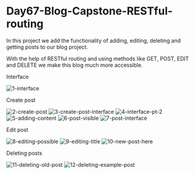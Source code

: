 # Day67-Blog-Capstone-RESTful-routing
In this project we add the functionality of adding, editing, deleting and getting posts to our blog project.

With the help of RESTful routing and using methods like GET, POST, EDIT and DELETE we make this blog much more accessible.

Interface

![1-interface](https://github.com/batgit39/Day67-Blog-Capstone-RESTful-routing/assets/86790253/5028822f-3d9e-4d61-abd6-c63e72822fe7)

Create post

![2-create-post](https://github.com/batgit39/Day67-Blog-Capstone-RESTful-routing/assets/86790253/e6a5bea9-a3da-4a49-8210-662c91b140ac)
![3-create-post-interface](https://github.com/batgit39/Day67-Blog-Capstone-RESTful-routing/assets/86790253/5f52d41d-91de-49d7-bd33-3b358e4522b2)
![4-interface-pt-2](https://github.com/batgit39/Day67-Blog-Capstone-RESTful-routing/assets/86790253/cfc4c0df-a84f-4be1-bc24-a7b032e4f312)
![5-adding-content](https://github.com/batgit39/Day67-Blog-Capstone-RESTful-routing/assets/86790253/556ba552-6d81-491a-ae52-54c98df9892e)
![6-post-visible](https://github.com/batgit39/Day67-Blog-Capstone-RESTful-routing/assets/86790253/e014767b-e0ce-4123-86a8-d5c2a2a42e66)
![7-post-interface](https://github.com/batgit39/Day67-Blog-Capstone-RESTful-routing/assets/86790253/08ff7c23-23e6-4c35-bcb5-8cb67516175d)

Edit post

![8-editing-possible](https://github.com/batgit39/Day67-Blog-Capstone-RESTful-routing/assets/86790253/78793d5a-e0a7-478e-b46e-553306b665de)
![9-editing-title](https://github.com/batgit39/Day67-Blog-Capstone-RESTful-routing/assets/86790253/6015348d-af94-403e-91fb-0c415b135c0c)
![10-new-post-here](https://github.com/batgit39/Day67-Blog-Capstone-RESTful-routing/assets/86790253/7ae68b25-9bfb-4489-8910-8ae072816a6b)

Deleting posts

![11-deleting-old-post](https://github.com/batgit39/Day67-Blog-Capstone-RESTful-routing/assets/86790253/2eaf584d-d40d-4445-9170-ee5eb0c9ecf3)
![12-deleting-example-post](https://github.com/batgit39/Day67-Blog-Capstone-RESTful-routing/assets/86790253/5213e239-3979-4cbb-9da8-1ffbe00e2335)

